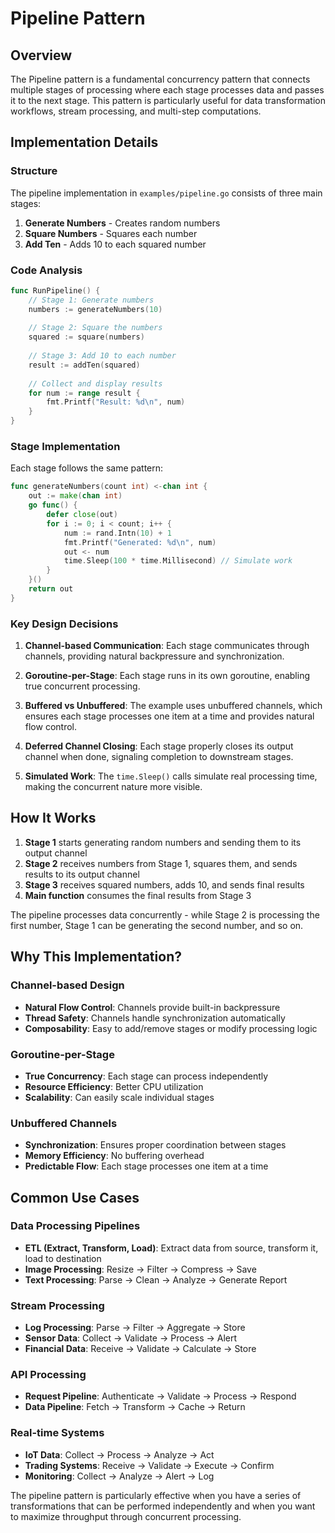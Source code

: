 # Pipeline Pattern

## Overview

The Pipeline pattern is a fundamental concurrency pattern that connects multiple stages of processing where each stage processes data and passes it to the next stage. This pattern is particularly useful for data transformation workflows, stream processing, and multi-step computations.

## Implementation Details

### Structure

The pipeline implementation in `examples/pipeline.go` consists of three main stages:

1. **Generate Numbers** - Creates random numbers
2. **Square Numbers** - Squares each number
3. **Add Ten** - Adds 10 to each squared number

### Code Analysis

```go
func RunPipeline() {
    // Stage 1: Generate numbers
    numbers := generateNumbers(10)
    
    // Stage 2: Square the numbers
    squared := square(numbers)
    
    // Stage 3: Add 10 to each number
    result := addTen(squared)
    
    // Collect and display results
    for num := range result {
        fmt.Printf("Result: %d\n", num)
    }
}
```

### Stage Implementation

Each stage follows the same pattern:

```go
func generateNumbers(count int) <-chan int {
    out := make(chan int)
    go func() {
        defer close(out)
        for i := 0; i < count; i++ {
            num := rand.Intn(10) + 1
            fmt.Printf("Generated: %d\n", num)
            out <- num
            time.Sleep(100 * time.Millisecond) // Simulate work
        }
    }()
    return out
}
```

### Key Design Decisions

1. **Channel-based Communication**: Each stage communicates through channels, providing natural backpressure and synchronization.

2. **Goroutine-per-Stage**: Each stage runs in its own goroutine, enabling true concurrent processing.

3. **Buffered vs Unbuffered**: The example uses unbuffered channels, which ensures each stage processes one item at a time and provides natural flow control.

4. **Deferred Channel Closing**: Each stage properly closes its output channel when done, signaling completion to downstream stages.

5. **Simulated Work**: The `time.Sleep()` calls simulate real processing time, making the concurrent nature more visible.

## How It Works

1. **Stage 1** starts generating random numbers and sending them to its output channel
2. **Stage 2** receives numbers from Stage 1, squares them, and sends results to its output channel
3. **Stage 3** receives squared numbers, adds 10, and sends final results
4. **Main function** consumes the final results from Stage 3

The pipeline processes data concurrently - while Stage 2 is processing the first number, Stage 1 can be generating the second number, and so on.

## Why This Implementation?

### Channel-based Design
- **Natural Flow Control**: Channels provide built-in backpressure
- **Thread Safety**: Channels handle synchronization automatically
- **Composability**: Easy to add/remove stages or modify processing logic

### Goroutine-per-Stage
- **True Concurrency**: Each stage can process independently
- **Resource Efficiency**: Better CPU utilization
- **Scalability**: Can easily scale individual stages

### Unbuffered Channels
- **Synchronization**: Ensures proper coordination between stages
- **Memory Efficiency**: No buffering overhead
- **Predictable Flow**: Each stage processes one item at a time

## Common Use Cases

### Data Processing Pipelines
- **ETL (Extract, Transform, Load)**: Extract data from source, transform it, load to destination
- **Image Processing**: Resize → Filter → Compress → Save
- **Text Processing**: Parse → Clean → Analyze → Generate Report

### Stream Processing
- **Log Processing**: Parse → Filter → Aggregate → Store
- **Sensor Data**: Collect → Validate → Process → Alert
- **Financial Data**: Receive → Validate → Calculate → Store

### API Processing
- **Request Pipeline**: Authenticate → Validate → Process → Respond
- **Data Pipeline**: Fetch → Transform → Cache → Return

### Real-time Systems
- **IoT Data**: Collect → Process → Analyze → Act
- **Trading Systems**: Receive → Validate → Execute → Confirm
- **Monitoring**: Collect → Analyze → Alert → Log

The pipeline pattern is particularly effective when you have a series of transformations that can be performed independently and when you want to maximize throughput through concurrent processing. 